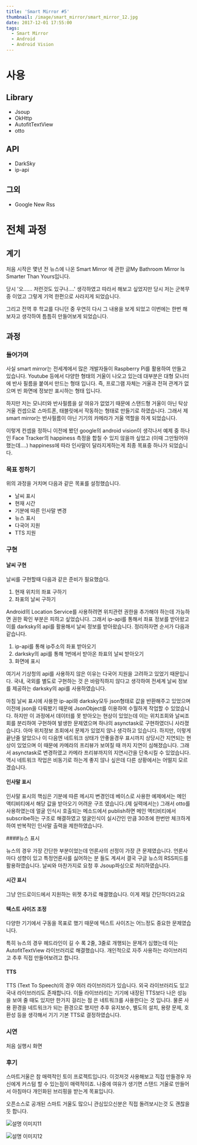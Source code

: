 ```yaml
---
title: 'Smart Mirror #5'
thumbnail: /image/smart_mirror/smart_mirror_12.jpg
date: 2017-12-01 17:55:00
tags:
  - Smart Mirror
  - Android
  - Android Vision
---
```


# 사용

## Library

- Jsoup
- OkHttp
- AutofitTextView
- otto

## API

- DarkSky
- ip-api

## 그외

- Google New Rss

# 전체 과정

## 계기

처음 시작은 몇년 전 뉴스에 나온 Smart Mirror 에 관한 글My Bathroom Mirror Is Smarter Than Yours입니다.

당시 '오…... 저런것도 있구나….' 생각하였고 따라서 해보고 싶었지만 당시 저는 군복무 중 이었고 그렇게 기억 한편으로 사라지게 되었습니다.

그리고 전역 후 학교를 다니던 중 우연히 다시 그 내용을 보게 되었고 이번에는 한번 해보자고 생각하여 틈틈히 만들어보게 되었습니다.

<!-- more -->

## 과정

### 들어가며

사실 smart mirror는 전세계에서 많은 개발자들이 Raspberry Pi를 활용하여 만들고 있습니다. Youtube 등에서 다양한 형태의 거울이 나오고 있는데 대부분은 대형 모니터에 반사 필름을 붙여서 만드는 형태 입니다. 즉, 프로그램 자체는 거울과 전혀 관계가 없으며 빈 화면에 정보만 표시하는 형태 입니다.

하지만 저는 모니터와 반사필름을 살 여유가 없었기 때문에 스탠드형 거울이 아닌 탁상거울 컨셉으로 스마트폰, 태블릿에서 작동하는 형태로 만들기로 하였습니다. 그래서 제 smart mirror는 반사필름이 아닌 기기의 카메라가 거울 역할을 하게 되었습니다.

이렇게 컨셉을 정하니 이전에 봤던 google의 android vision이 생각나서 예제 중 하나인 Face Tracker의 happiness 측정을 합칠 수 있지 않을까 싶었고 (이때 그만뒀어야 했는데….) happiness에 따라 인사말이 달라지게하는게 최종 목표중 하나가 되었습니다.

### 목표 정하기

위의 과정을 거치며 다음과 같은 목표를 설정했습니다.

- 날씨 표시
- 현재 시간
- 기분에 따른 인사말 변경
- 뉴스 표시
- 다국어 지원
- TTS 지원

### 구현

#### 날씨 구현

날씨를 구현할때 다음과 같은 준비가 필요했습다.

1. 현재 위치의 좌표 구하기
2. 좌표의 날씨 구하기

Android의 Location Service를 사용하려면 위치관련 권한을 추가해야 하는데 가능하면 권한 확인 부분은 피하고 싶었습니다. 그래서 ip-api를 통해서 좌표 정보를 받아왔고 이를 darksky의 api를 활용해서 날씨 정보를 받아왔습니다. 정리하자면 순서가 다음과 같습니다.

1. ip-api를 통해 ip주소의 좌표 받아오기
2. darksky의 api를 통해 1번에서 받아온 좌표의 날씨 받아오기
3. 화면에 표시

여기서 기상청의 api를 사용하지 않은 이유는 다국어 지원을 고려하고 있었기 때문입니다. 국내, 국외를 별도로 구현하는 것 은 바람직하지 않다고 생각하여 전세계 날씨 정보를 제공하는 darksky의 api를 사용하였습니다.

마침 날씨 표시에 사용한 ip-api와 darksky모두 json형태로 값을 반환해주고 있었으며 이전에 json을 다뤄봤기 때문에 JsonObject를 이용하여 수월하게 작업할 수 있었습니다. 하지만 이 과정에서 데이터를 못 받아오는 현상이 있었는데 이는 위치조회와 날씨조회를 분리하여 구현하여 발생한 문제였으며 하나의 asynctask로 구현하였더니 사라졌습니다. 아마 위치정보 조회에서 문제가 있었지 않나 생각하고 있습니다. 하지만, 이렇게 끝난줄 알았으나 이 다음엔 네트워크 상태가 안좋을경우 표시까지 상당시간 지연되는 현상이 있었으며 이 때문에 카메라의 프리뷰가 보여질 때 까지 지연이 심해졌습니다. 그래서 asynctask로 변경하였고 카메라 프리뷰까지의 지연시간을 단축시킬 수 있었습니다. 역시 네트워크 작업은 비동기로 하는게 좋지 않나 싶은데 다른 상황에서는 어떨지 모르겠습니다.

#### 인사말 표시

인사말 표시의 핵심은 기분에 따른 메시지 변경인데 베이스로 사용한 예제에서는 메인 액티비티에서 해당 값을 받아오기 어려운 구조 였습니다.(제 실력에서는) 그래서 otto를 사용하였는데 얼굴 인식시 호출되는 메소드에서 publish하면 메인 액티비티에서 subscribe하는 구조로 해결하였고 얼굴인식이 실시간인 만큼 30초에 한번만 체크하게 하여 반복적인 인사말 출력을 제한하였습니다.

####뉴스 표시

뉴스의 경우 가장 간단한 부분이었는데 언론사의 선정이 가장 큰 문제였습니다. 언론사마다 성향이 있고 특정언론사를 싫어하는 분 들도 계셔서 결국 구글 뉴스의 RSS피드를 활용하였습니다. 날씨와 마찬가지로 요청 후 Jsoup파싱으로 처리하였습니다.

#### 시간 표시

그냥 안드로이드에서 지원하는 위젯 추가로 해결했습니다. 이게 제일 간단하더라고요

#### 텍스트 사이즈 조정

다양한 기기에서 구동을 목표로 했기 때문에 텍스트 사이즈는 어느정도 중요한 문제였습니다.

특히 뉴스의 경우 헤드라인이 길 수 록 2줄, 3줄로 개행되는 문제가 심했는데 이는 AutofitTextView 라이브러리로 해결했습니다. 개인적으로 자주 사용하는 라이브러리고 추후 직접 만들어보려고 합니다.

#### TTS

TTS (Text To Speech)의 경우 여러 라이브러리가 있습니다. 외국 라이브러리도 있고 국내 라이브러리도 존재합니다. 이들 라이브러리는 기기에 내장된 TTS보다 나은 성능을 보여 줄 때도 있지만 한가지 걸리는 점 은 네트워크를 사용한다는 것 입니다. 물론 사용 환경을 네트워크가 되는 환경으로 했지만 추후 유지보수, 별도의 설치, 용량 문제, 호환성 등을 생각해서 기기 기본 TTS로 결정하였습니다.

### 시연

처음 실행시 화면


### 후기

스마트거울은 참 매력적인 토이 프로젝트입니다. 이것저것 사용해보고 직접 만들경우 자신에게 커스텀 할 수 있는점이 매력적이죠. 나중에 여유가 생기면 스탠드 거울로 만들어서 아침마다 개인화된 브리핑을 받는게 목표입니다.

오픈소스로 공개된 스마트 거울도 많으니 관심있으신분은 직접 돌려보시는것 도 괜찮을듯 합니다.

![설명 이미지11](/image/smart_mirror/smart_mirror_11.jpg)

![설명 이미지12](/image/smart_mirror/smart_mirror_12.jpg)
